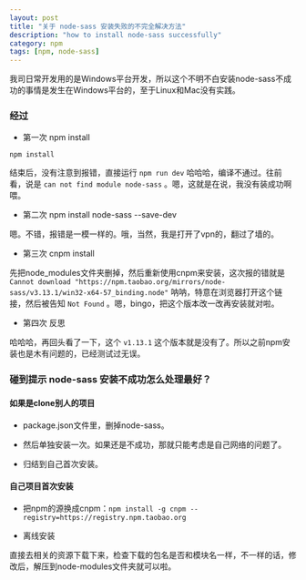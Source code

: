 ```yaml
---
layout: post
title: "关于 node-sass 安装失败的不完全解决方法"
description: "how to install node-sass successfully"
category: npm
tags: [npm, node-sass]
---
```


我司日常开发用的是Windows平台开发，所以这个不明不白安装node-sass不成功的事情是发生在Windows平台的，至于Linux和Mac没有实践。

### 经过

- 第一次 npm install

```
npm install
```

结束后，没有注意到报错，直接运行 `npm run dev` 哈哈哈，编译不通过。往前看，说是 `can not find module node-sass` 。嗯，这就是在说，我没有装成功啊喂。

- 第二次 npm install node-sass --save-dev

嗯。不错，报错是一模一样的。哦，当然，我是打开了vpn的，翻过了墙的。

- 第三次 cnpm install

先把node_modules文件夹删掉，然后重新使用cnpm来安装，这次报的错就是 `Cannot download "https://npm.taobao.org/mirrors/node-sass/v3.13.1/win32-x64-57_binding.node"` 呐呐，特意在浏览器打开这个链接，然后被告知 `Not Found` 。嗯，bingo，把这个版本改一改再安装就对啦。

- 第四次 反思

哈哈哈，再回头看了一下，这个 `v1.13.1` 这个版本就是没有了。所以之前npm安装也是木有问题的，已经测试过无误。

### 碰到提示 node-sass 安装不成功怎么处理最好？

#### 如果是clone别人的项目

- package.json文件里，删掉node-sass。

- 然后单独安装一次。如果还是不成功，那就只能考虑是自己网络的问题了。

- 归结到自己首次安装。

#### 自己项目首次安装

- 把npm的源换成cnpm：`npm install -g cnpm --registry=https://registry.npm.taobao.org`

- 离线安装

直接去相关的资源下载下来，检查下载的包名是否和模块名一样，不一样的话，修改后，解压到node-modules文件夹就可以啦。

